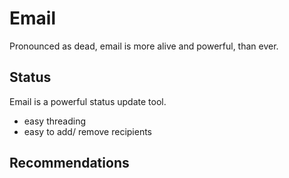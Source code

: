 # Email

Pronounced as dead, email is more alive and powerful, than ever.

## Status

Email is a powerful status update tool.

* easy threading
* easy to add/ remove recipients

## Recommendations
